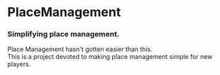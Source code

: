 PlaceManagement
===============

<h3>Simplifying place management.</h3>
<p>Place Management hasn't gotten easier than this. <br> This is a project devoted to making place management simple for new players.</p>
